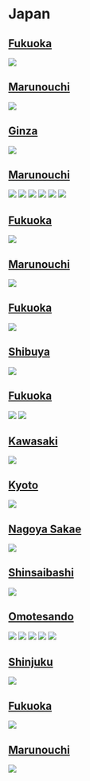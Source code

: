 
# Japan

## [Fukuoka](https://www.apple.com/jp/retail/fukuoka/)
<img src="https://www.apple.com/jp/retail/fukuoka/images/hero_large_2x.jpg"/>

## [Marunouchi](https://www.apple.com/jp/retail/marunouchi/)
<img src="https://www.apple.com/jp/retail/store/includes/marunouchi/drawer/images/store-drawer-gallery-2-item-3_large_2x.jpg"/>

## [Ginza](https://www.apple.com/jp/retail/ginza/)
<img src="https://www.apple.com/jp/retail/ginza/images/hero_large_2x.jpg"/>

## [Marunouchi](https://www.apple.com/jp/retail/marunouchi/)
<img src="https://www.apple.com/jp/retail/store/includes/marunouchi/drawer/images/store-drawer-gallery-2-item-4_large_2x.jpg"/>
<img src="https://www.apple.com/jp/retail/store/includes/marunouchi/drawer/images/store-drawer-gallery-2-item-2_large_2x.jpg"/>
<img src="https://www.apple.com/jp/retail/store/includes/marunouchi/drawer/images/store-drawer-tile-1_large_2x.jpg"/>
<img src="https://www.apple.com/jp/retail/store/includes/marunouchi/drawer/images/store-drawer-gallery-1-item-3_large_2x.jpg"/>
<img src="https://www.apple.com/jp/retail/store/includes/marunouchi/drawer/images/store-drawer-gallery-1-item-2_large_2x.jpg"/>
<img src="https://www.apple.com/jp/retail/store/includes/marunouchi/drawer/images/store-drawer-gallery-1-item-1_large_2x.jpg"/>

## [Fukuoka](https://www.apple.com/jp/retail/fukuoka/)
<img src="https://www.apple.com/jp/retail/store/images/galleries/fukuoka/images/fukuoka_gallery_image2_large_2x.jpg"/>

## [Marunouchi](https://www.apple.com/jp/retail/marunouchi/)
<img src="https://www.apple.com/jp/retail/store/includes/marunouchi/drawer/images/store-drawer-gallery-2-item-1_large_2x.jpg"/>

## [Fukuoka](https://www.apple.com/jp/retail/fukuoka/)
<img src="https://www.apple.com/jp/retail/store/images/galleries/fukuoka/images/fukuoka_gallery_image3_large_2x.jpg"/>

## [Shibuya](https://www.apple.com/jp/retail/shibuya/)
<img src="https://www.apple.com/jp/retail/shibuya/images/hero_large_2x.jpg"/>

## [Fukuoka](https://www.apple.com/jp/retail/fukuoka/)
<img src="https://www.apple.com/jp/retail/store/images/galleries/fukuoka/images/fukuoka_gallery_image5_large_2x.jpg"/>
<img src="https://www.apple.com/jp/retail/store/images/galleries/fukuoka/images/fukuoka_gallery_image6_large_2x.jpg"/>

## [Kawasaki](https://www.apple.com/jp/retail/kawasaki/)
<img src="https://www.apple.com/jp/retail/kawasaki/images/hero_large_2x.jpg"/>

## [Kyoto](https://www.apple.com/jp/retail/kyoto/)
<img src="https://www.apple.com/jp/retail/kyoto/images/hero_large_2x.jpg"/>

## [Nagoya Sakae](https://www.apple.com/jp/retail/nagoyasakae/)
<img src="https://www.apple.com/jp/retail/nagoyasakae/images/hero_large_2x.jpg"/>

## [Shinsaibashi](https://www.apple.com/jp/retail/shinsaibashi/)
<img src="https://www.apple.com/jp/retail/shinsaibashi/images/hero_large_2x.jpg"/>

## [Omotesando](https://www.apple.com/jp/retail/omotesando/)
<img src="https://www.apple.com/jp/retail/omotesando/images/hero_large_2x.jpg"/>
<img src="https://www.apple.com/jp/retail/store/images/galleries/omotesando/images/omotesando_gallery_image2_large_2x.jpg"/>
<img src="https://www.apple.com/jp/retail/store/images/galleries/omotesando/images/omotesando_gallery_image3_large_2x.jpg"/>
<img src="https://www.apple.com/jp/retail/store/images/galleries/omotesando/images/omotesando_gallery_image4_large_2x.jpg"/>
<img src="https://www.apple.com/jp/retail/store/images/galleries/omotesando/images/omotesando_gallery_image5_large_2x.jpg"/>

## [Shinjuku](https://www.apple.com/jp/retail/shinjuku/)
<img src="https://www.apple.com/jp/retail/shinjuku/images/hero_large_2x.jpg"/>

## [Fukuoka](https://www.apple.com/jp/retail/fukuoka/)
<img src="https://www.apple.com/jp/retail/store/images/galleries/fukuoka/images/fukuoka_gallery_image4_large_2x.jpg"/>

## [Marunouchi](https://www.apple.com/jp/retail/marunouchi/)
<img src="https://www.apple.com/jp/retail/marunouchi/images/hero_large_2x.jpg"/>
